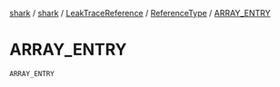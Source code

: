 [shark](../../../index.md) / [shark](../../index.md) / [LeakTraceReference](../index.md) / [ReferenceType](index.md) / [ARRAY_ENTRY](./-a-r-r-a-y_-e-n-t-r-y.md)

# ARRAY_ENTRY

`ARRAY_ENTRY`